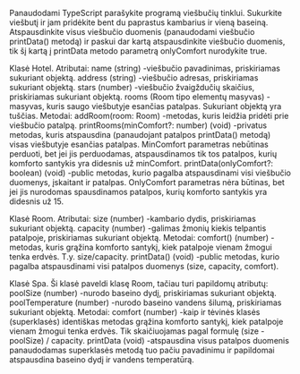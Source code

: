 Panaudodami TypeScript parašykite programą viešbučių tinklui. Sukurkite viešbutį ir jam pridėkite bent du paprastus kambarius ir vieną baseiną. Atspausdinkite visus viešbučio duomenis (panaudodami viešbučio printData() metodą) ir paskui dar kartą atspausdinkite viešbučio duomenis, tik šį kartą į printData metodo parametrą onlyComfort nurodykite true.

Klasė Hotel.
Atributai:
name (string) -viešbučio pavadinimas, priskiriamas sukuriant objektą.
address (string) -viešbučio adresas, priskiriamas sukuriant objektą.
stars (number) -viešbučio žvaigždučių skaičius, priskiriamas sukuriant objektą.
rooms (Room tipo elementų masyvas) -masyvas, kuris saugo viešbutyje esančias patalpas. Sukuriant objektą yra tuščias.
Metodai:
addRoom(room: Room) -metodas, kuris leidžia pridėti prie viešbučio patalpą.
printRooms(minComfort?: number) (void) -privatus metodas, kuris atspausdina (panaudojant patalpos printData() metodą) visas viešbutyje esančias patalpas. MinComfort parametras nebūtinas perduoti, bet jei jis perduodamas, atspausdinamos tik tos patalpos, kurių komforto santykis yra didesnis už minComfort.
printData(onlyComfort?: boolean) (void) -public metodas, kurio pagalba atspausdinami visi viešbučio duomenys, įskaitant ir patalpas. OnlyComfort parametras nėra būtinas, bet jei jis nurodomas spausdinamos patalpos, kurių komforto santykis yra didesnis už 15.

Klasė Room.
Atributai:
size (number) -kambario dydis, priskiriamas sukuriant objektą.
capacity (number) -galimas žmonių kiekis telpantis patalpoje, priskiriamas sukuriant objektą.
Metodai:
comfort() (number) -metodas, kuris grąžina komforto santykį, kiek patalpoje vienam žmogui tenka erdvės. T.y. size/capacity.
printData() (void) -public metodas, kurio pagalba atspausdinami visi patalpos duomenys (size, capacity, comfort).

Klasė Spa.
Ši klasė paveldi klasę Room, tačiau turi papildomų atributų:
poolSize (number) -nurodo baseino dydį, priskiriamas sukuriant objektą.
poolTemperature (number) -nurodo baseino vandens šilumą, priskiriamas sukuriant objektą.
Metodai:
comfort (number) -kaip ir tėvinės klasės (superklasės) identiškas metodas grąžina komforto santykį, kiek patalpoje vienam žmogui tenka erdvės. Tik skaičiuojamas pagal formulę (size -poolSize) / capacity.
printData (void) -atspausdina visus patalpos duomenis panaudodamas superklasės metodą tuo pačiu pavadinimu ir papildomai atspausdina baseino dydį ir vandens temperatūrą.

